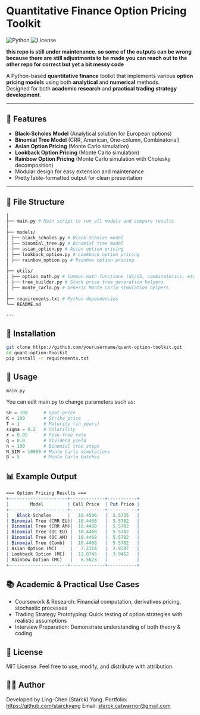 # Quantitative Finance Option Pricing Toolkit

![Python](https://img.shields.io/badge/python-3.10+-blue.svg)
![License](https://img.shields.io/badge/license-MIT-green.svg)

**this repo is still under maintenance. so some of the outputs can be wrong because there are still adjustments to be made**
**you can reach out to the other repo for correct but yet a bit messy code**

A Python-based **quantitative finance** toolkit that implements various **option pricing models** using both **analytical** and **numerical** methods.  
Designed for both **academic research** and **practical trading strategy development**.

---

## 📌 Features

- **Black-Scholes Model** (Analytical solution for European options)
- **Binomial Tree Model** (CRR, American, One-column, Combinatorial)
- **Asian Option Pricing** (Monte Carlo simulation)
- **Lookback Option Pricing** (Monte Carlo simulation)
- **Rainbow Option Pricing** (Monte Carlo simulation with Cholesky decomposition)
- Modular design for easy extension and maintenance
- PrettyTable-formatted output for clean presentation

---

## 📂 File Structure

```bash
│
├── main.py # Main script to run all models and compare results
│
├── models/
│ ├── black_scholes.py # Black-Scholes model
│ ├── binomial_tree.py # Binomial tree model
│ ├── asian_option.py # Asian option pricing
│ ├── lookback_option.py # Lookback option pricing
│ ├── rainbow_option.py # Rainbow option pricing
│
├── utils/
│ ├── option_math.py # Common math functions (d1/d2, combinatorics, etc.)
│ ├── tree_builder.py # Stock price tree generation helpers
│ ├── monte_carlo.py # Generic Monte Carlo simulation helpers
│
├── requirements.txt # Python dependencies
└── README.md

---
```

## 🔧 Installation

```bash
git clone https://github.com/yourusername/quant-option-toolkit.git
cd quant-option-toolkit
pip install -r requirements.txt
```

## 🚀 Usage

```python
main.py
```

You can edit main.py to change parameters such as:

```python
S0 = 100      # Spot price
K = 100       # Strike price
T = 1         # Maturity (in years)
sigma = 0.2   # Volatility
r = 0.05      # Risk-free rate
q = 0.0       # Dividend yield
n = 100       # Binomial tree steps
N_SIM = 10000 # Monte Carlo simulations
B = 5         # Monte Carlo batches
```

## 📊 Example Output
```mathematica
=== Option Pricing Results ===
+----------------------+-------------+-----------+
|        Model         | Call Price  | Put Price |
+----------------------+-------------+-----------+
|   Black-Scholes      |   10.4506   |  5.5735   |
| Binomial Tree (CRR EU)|  10.4468   |  5.5782   |
| Binomial Tree (CRR AM)|  10.4468   |  5.5782   |
| Binomial Tree (OC EU) |  10.4468   |  5.5782   |
| Binomial Tree (OC AM) |  10.4468   |  5.5782   |
| Binomial Tree (Comb)  |  10.4468   |  5.5782   |
| Asian Option (MC)     |   7.2314   |  2.9387   |
| Lookback Option (MC)  |  12.8745   |  3.9452   |
| Rainbow Option (MC)   |   8.5623   |    -      |
+----------------------+-------------+-----------+
```

## 📚 Academic & Practical Use Cases
- Coursework & Research: Financial computation, derivatives pricing, stochastic processes
- Trading Strategy Prototyping: Quick testing of option strategies with realistic assumptions
- Interview Preparation: Demonstrate understanding of both theory & coding

## 📜 License
MIT License.
Feel free to use, modify, and distribute with attribution.

## 👨‍💻 Author
Developed by Ling-Chen (Starck) Yang.
Portfolio: https://github.com/starckyang
Email: starck.catwarrior@gmail.com 
